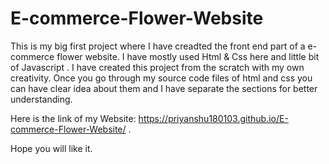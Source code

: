 # E-commerce-Flower-Website

This is my big first project where I have creadted the front end part of a e-commerce flower website. I have mostly used Html & Css here and little bit of Javascript .
I have created this project from the scratch with my own creativity. Once you go through my source code files of html and css you can have clear idea about them and 
I have separate the sections for better understanding.                                                                                                                                                                  
                                                                                                                                                                                
Here is the link of my Website: https://priyanshu180103.github.io/E-commerce-Flower-Website/  .                                                                                                                     

Hope you will like it.
